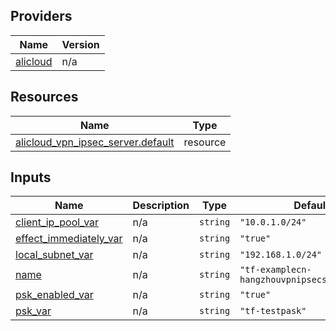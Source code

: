 <!-- BEGIN_TF_DOCS -->
## Providers

| Name | Version |
|------|---------|
| <a name="provider_alicloud"></a> [alicloud](#provider\_alicloud) | n/a |

## Resources

| Name | Type |
|------|------|
| [alicloud_vpn_ipsec_server.default](https://registry.terraform.io/providers/hashicorp/alicloud/latest/docs/resources/vpn_ipsec_server) | resource |

## Inputs

| Name | Description | Type | Default | Required |
|------|-------------|------|---------|:--------:|
| <a name="input_client_ip_pool_var"></a> [client\_ip\_pool\_var](#input\_client\_ip\_pool\_var) | n/a | `string` | `"10.0.1.0/24"` | no |
| <a name="input_effect_immediately_var"></a> [effect\_immediately\_var](#input\_effect\_immediately\_var) | n/a | `string` | `"true"` | no |
| <a name="input_local_subnet_var"></a> [local\_subnet\_var](#input\_local\_subnet\_var) | n/a | `string` | `"192.168.1.0/24"` | no |
| <a name="input_name"></a> [name](#input\_name) | n/a | `string` | `"tf-examplecn-hangzhouvpnipsecserver68333"` | no |
| <a name="input_psk_enabled_var"></a> [psk\_enabled\_var](#input\_psk\_enabled\_var) | n/a | `string` | `"true"` | no |
| <a name="input_psk_var"></a> [psk\_var](#input\_psk\_var) | n/a | `string` | `"tf-testpask"` | no |
<!-- END_TF_DOCS -->    